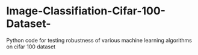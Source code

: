 # Image-Classifiation-Cifar-100-Dataset-
Python code for testing robustness of various machine learning algorithms on cifar 100 dataset
